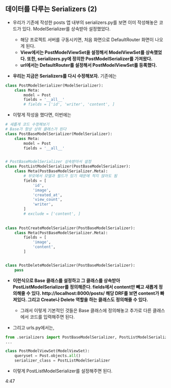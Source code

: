 ## 데이터를 다루는 Serializers (2)
- 우리가 기존에 작성한 posts 앱 내부의 serializers.py를 보면 이미 작성해놓은 코드가 있다. ModelSerializer를 상속받아 설정했었다. 
  - 해당 프로젝트 서버를 구동시키면, 처음 화면으로 DefaultRouter 화면이 나오게 된다. 
  - **View에서는 PostModelViewSet을 설정해서 ModelViewSet를 상속했었다. 또한, serializers.py에 정의한 PostModelSerializer를 가져왔다.**
  - **url에서는 DefaultRouter를 설정해서 PostModelViewSet를 등록했다.**

- **우리는 지금은 Serializers를 다시 수정해보자.** 기존에는

```python
class PostModelSerializer(ModelSerializer):
    class Meta:
        model = Post
        fields = '__all__'
        # fields = ['id', 'writer', 'content', ]
```

- 이렇게 작성을 했다면, 이번에는

```python
# 새롭게 코드 수정해보기
# Base가 항상 상위 클래스가 된다
class PostBaseModelSerializer(ModelSerializer):
    class Meta:
        model = Post
        fields = '__all__'


# PostBaseModelSerializer 상속받아서 설정
class PostListModelSerializer(PostBaseModelSerializer):
    class Meta(PostBaseModelSerializer.Meta):
        # 부모에서 모델과 필드가 있기 때문에 적지 않아도 됨
        fields = [
            'id', 
            'image',
            'created_at',
            'view_count',
            'writer',
        ]
        # exclude = ['content', ]
        
        
class PostCreateModelSerializer(PostBaseModelSerializer):
    class Meta(PostBaseModelSerializer.Meta):
        fields = [
            'image', 
            'content',
        ]


class PostDeleteModelSerializer(PostBaseModelSerializer):
    pass

```

- **이런식으로 Base 클래스를 설정하고 그 클래스를 상속받아 PostListModelSerializer를 정의해준다. fields에서 content만 빼고 새롭게 정의해줄 수 있다. http://localhost:8000/posts/ 해당 DRF를 보면 content가 빠져있다. 그리고 Create나 Delete 역할을 하는 클래스도 정의해줄 수 있다.**
  - 그래서 이렇게 기본적인 것들은 Base 클래스에 정의해놓고 추가로 다른 클래스에서 코드를 입력해주면 된다.


- 그리고 urls.py에서는,

```python
from .serializers import PostBaseModelSerializer, PostListModelSerializer
...

class PostModelViewSet(ModelViewSet):
    queryset = Post.objects.all()
    serializer_class = PostListModelSerializer
```

- 이렇게 PostListModelSerializer를 설정해주면 된다.


4:47


